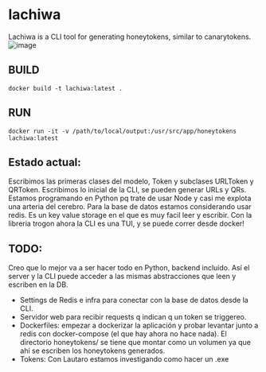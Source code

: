# lachiwa
Lachiwa is a CLI tool for generating honeytokens, similar to canarytokens.
![image](https://github.com/vicentevieytes/lachiwa/assets/73846744/3d07c198-e80b-40e2-b82f-e287ee5c21f4)

## BUILD

```docker build -t lachiwa:latest .```

## RUN
```docker run -it -v /path/to/local/output:/usr/src/app/honeytokens lachiwa:latest```

## Estado actual:

Escribimos las primeras clases del modelo, Token y subclases URLToken y QRToken.
Escribimos lo inicial de la CLI, se pueden generar URLs y QRs. 
Estamos programando en Python pq trate de usar Node y casi me explota una arteria del cerebro.
Para la base de datos estamos considerando usar redis. Es un key value storage en el que es muy facil leer y escribir.
Con la libreria trogon ahora la CLI es una TUI, y se puede correr desde docker! 

## TODO:
Creo que lo mejor va a ser hacer todo en Python, backend incluido. Así el server y la CLI puede acceder a las mismas abstracciones que leen y escriben en la DB.
- Settings de Redis e infra para conectar con la base de datos desde la CLI.
- Servidor web para recibir requests q indican q un token se triggereo.
- Dockerfiles: empezar a dockerizar la aplicación y probar levantar junto a redis con docker-compose (el que hay ahora no hace nada). El directorio honeytokens/ se tiene que montar como un volumen ya que ahí se escriben los honeytokens generados.
- Tokens: Con Lautaro estamos investigando como hacer un .exe
